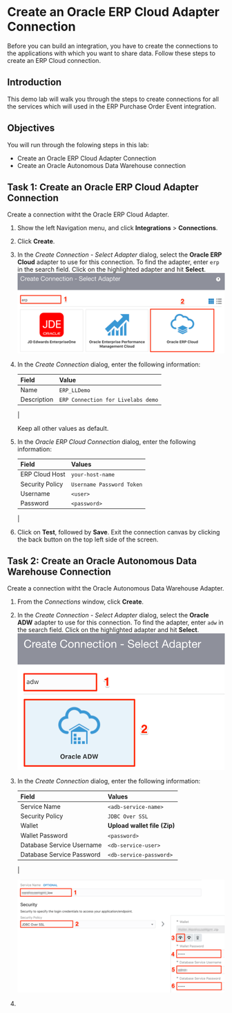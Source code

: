 # Create an Oracle ERP Cloud Adapter Connection 
Before you can build an integration, you have to create the connections to the applications with which you want to share data. Follow these steps to create an ERP Cloud connection.

## Introduction
This demo lab will walk you through the steps to create connections for all the services which will used in the ERP Purchase Order Event integration.

## Objectives
You will run through the folowing steps in this lab:
- Create an Oracle ERP Cloud Adapter Connection 
- Create an Oracle Autonomous Data Warehouse connection

## Task 1: Create an Oracle ERP Cloud Adapter Connection 
Create a connection witht the Oracle ERP Cloud Adapter.

1. Show the left Navigation menu, and click **Integrations** > **Connections**.

2. Click **Create**.

3. In the *Create Connection - Select Adapter* dialog, select the **Oracle ERP Cloud** adapter to use for this connection. To find the adapter, enter `erp` in the search field. Click on the highlighted adapter and hit **Select**.
    ![](images/create-erp-connection01.png)

4. In the *Create Connection* dialog, enter the following information:

    | **Field**        | **Value**          |       
    | --- | ----------- |
    | Name         | `ERP_LLDemo`       |
    | Description  | `ERP Connection for Livelabs demo` |
    |

    Keep all other values as default.

5. In the *Oracle ERP Cloud Connection* dialog, enter the following information:

    | **Field**  | **Values** |
    |---|---|
    |ERP Cloud Host | `your-host-name` |
    |Security Policy | `Username Password Token`|
    |Username | `<user>`|
    |Password | `<password>`|
    |

6. Click on **Test**, followed by **Save**. Exit the connection canvas by clicking the back button on the top left side of the screen.


## Task 2: Create an Oracle Autonomous Data Warehouse Connection 
Create a connection witht the Oracle Autonomous Data Warehouse Adapter.

1. From the *Connections* window, click **Create**.

2. In the *Create Connection - Select Adapter* dialog, select the **Oracle ADW** adapter to use for this connection. To find the adapter, enter `adw` in the search field. Click on the highlighted adapter and hit **Select**.
    ![](images/create-adw-connection01.png)

3. In the *Create Connection* dialog, enter the following information:

    | **Field**  | **Values** |
    |---|---|
    |Service Name | `<adb-service-name>` |
    |Security Policy | `JDBC Over SSL`|
    |Wallet | **Upload wallet file (Zip)** |
    |Wallet Password | `<password>`|
    |Database Service Username | `<db-service-user>` |
    |Database Service Password | `<db-service-password>` |
    |

    ![](images/create-adw-connection02.png)
    
4. 

